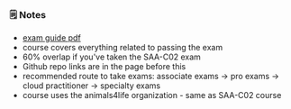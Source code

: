 ### 🗒️ Notes

- [exam guide pdf](https://d1.awsstatic.com/training-and-certification/docs-dev-associate/AWS-Certified-Developer-Associate_Exam-Guide.pdf)
- course covers everything related to passing the exam
- 60% overlap if you've taken the SAA-C02 exam
- Github repo links are in the page before this
- recommended route to take exams: associate exams → pro exams → cloud practitioner → specialty exams
- course uses the animals4life organization - same as SAA-C02 course
